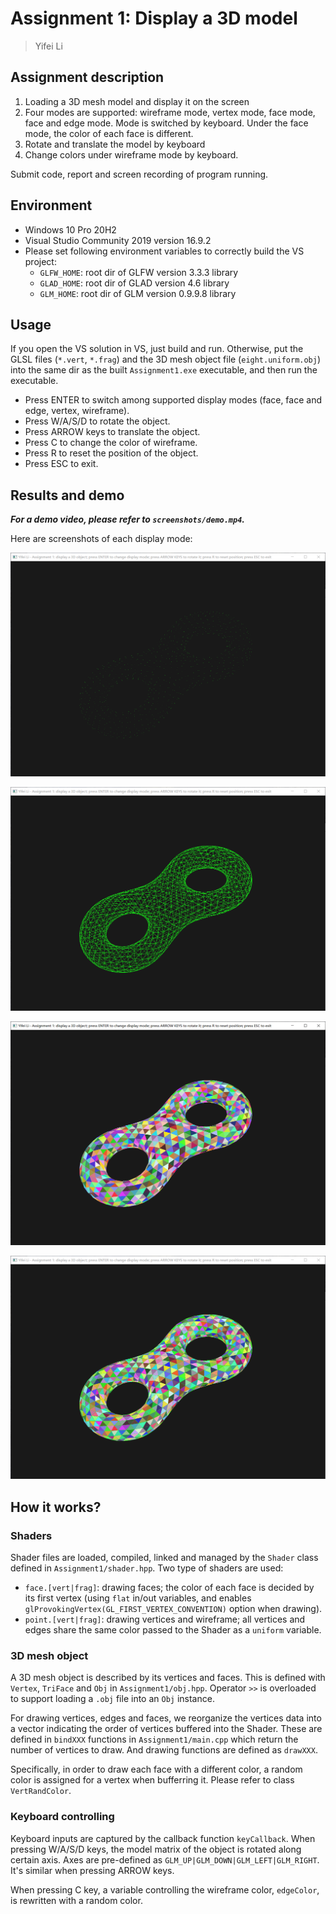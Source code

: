 # Assignment 1: Display a 3D model

> Yifei Li

## Assignment description

1. Loading a 3D mesh model and display it on the screen
2. Four modes are supported: wireframe mode, vertex mode, face mode, face and edge mode.  Mode is switched by keyboard. Under the face mode, the color of each face is different.
3. Rotate and translate the model by keyboard
4. Change colors under wireframe mode by keyboard.

Submit code, report and screen recording of program running.

## Environment

- Windows 10 Pro 20H2
- Visual Studio Community 2019 version 16.9.2
- Please set following environment variables to correctly build the VS project:
  - `GLFW_HOME`: root dir of GLFW version 3.3.3 library
  - `GLAD_HOME`: root dir of GLAD version 4.6 library
  - `GLM_HOME`: root dir of GLM version 0.9.9.8 library

## Usage

If you open the VS solution in VS, just build and run. Otherwise, put the GLSL files (`*.vert`, `*.frag`) and the 3D mesh object file (`eight.uniform.obj`) into the same dir as the built `Assignment1.exe` executable, and then run the executable.

- Press ENTER to switch among supported display modes (face, face and edge, vertex, wireframe).
- Press W/A/S/D to rotate the object.
- Press ARROW keys to translate the object.
- Press C to change the color of wireframe.
- Press R to reset the position of the object.
- Press ESC to exit.

## Results and demo

***For a demo video, please refer to `screenshots/demo.mp4`.***

Here are screenshots of each display mode:

![vertex mode](screenshots/vertices.png)

![wireframe mode](screenshots/wireframe.png)

![face mode](screenshots/faces.png)

![face and edge mode](screenshots/edges_faces.png)

## How it works?

### Shaders

Shader files are loaded, compiled, linked and managed by the `Shader` class defined in `Assignment1/shader.hpp`. Two type of shaders are used:

- `face.[vert|frag]`: drawing faces; the color of each face is decided by its first vertex (using `flat` in/out variables, and enables `glProvokingVertex(GL_FIRST_VERTEX_CONVENTION)` option when drawing).
- `point.[vert|frag]`: drawing vertices and wireframe; all vertices and edges share the same color passed to the Shader as a `uniform` variable.

### 3D mesh object

A 3D mesh object is described by its vertices and faces. This is defined with `Vertex`, `TriFace` and `Obj` in `Assignment1/obj.hpp`. Operator `>>` is overloaded to support loading a `.obj` file into an `Obj` instance.

For drawing vertices, edges and faces, we reorganize the vertices data into a vector indicating the order of vertices buffered into the Shader. These are defined in `bindXXX` functions in `Assignment1/main.cpp` which return the number of vertices to draw. And drawing functions are defined as `drawXXX`.

Specifically, in order to draw each face with a different color, a random color is assigned for a vertex when bufferring it. Please refer to class `VertRandColor`.

### Keyboard controlling

Keyboard inputs are captured by the callback function `keyCallback`. When pressing W/A/S/D keys, the model matrix of the object is rotated along certain axis. Axes are pre-defined as `GLM_UP|GLM_DOWN|GLM_LEFT|GLM_RIGHT`. It's similar when pressing ARROW keys.

When pressing C key, a variable controlling the wireframe color, `edgeColor`, is rewritten with a random color.

